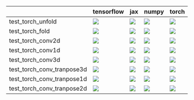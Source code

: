 |                            | tensorflow                                                                                                                                                                             | jax                                                                                                                                                                                    | numpy                                                                                                                                                                                  | torch                                                                                                                                                                                  |
|:---------------------------|:---------------------------------------------------------------------------------------------------------------------------------------------------------------------------------------|:---------------------------------------------------------------------------------------------------------------------------------------------------------------------------------------|:---------------------------------------------------------------------------------------------------------------------------------------------------------------------------------------|:---------------------------------------------------------------------------------------------------------------------------------------------------------------------------------------|
| test_torch_unfold          | <a href="https://github.com/unifyai/ivy/actions/runs/4484017296/jobs/7884017550" rel="noopener noreferrer" target="_blank"><img src=https://img.shields.io/badge/-success-success></a> | <a href="https://github.com/unifyai/ivy/actions/runs/4484017296/jobs/7884017550" rel="noopener noreferrer" target="_blank"><img src=https://img.shields.io/badge/-success-success></a> | <a href="https://github.com/unifyai/ivy/actions/runs/4484017296/jobs/7884017550" rel="noopener noreferrer" target="_blank"><img src=https://img.shields.io/badge/-success-success></a> | <a href="https://github.com/unifyai/ivy/actions/runs/4484017296/jobs/7884017550" rel="noopener noreferrer" target="_blank"><img src=https://img.shields.io/badge/-success-success></a> |
| test_torch_fold            | <a href="https://github.com/unifyai/ivy/actions/runs/4484017296/jobs/7884017550" rel="noopener noreferrer" target="_blank"><img src=https://img.shields.io/badge/-success-success></a> | <a href="https://github.com/unifyai/ivy/actions/runs/4523832826/jobs/7967247310" rel="noopener noreferrer" target="_blank"><img src=https://img.shields.io/badge/-success-success></a> | <a href="https://github.com/unifyai/ivy/actions/runs/4484017296/jobs/7884017550" rel="noopener noreferrer" target="_blank"><img src=https://img.shields.io/badge/-success-success></a> | <a href="https://github.com/unifyai/ivy/actions/runs/4484017296/jobs/7884017550" rel="noopener noreferrer" target="_blank"><img src=https://img.shields.io/badge/-success-success></a> |
| test_torch_conv2d          | <a href="https://github.com/unifyai/ivy/actions/runs/4489086743/jobs/7894491056" rel="noopener noreferrer" target="_blank"><img src=https://img.shields.io/badge/-success-success></a> | <a href="https://github.com/unifyai/ivy/actions/runs/4547340743/jobs/8017102961" rel="noopener noreferrer" target="_blank"><img src=https://img.shields.io/badge/-failure-red></a>     | <a href="https://github.com/unifyai/ivy/actions/runs/4489086743/jobs/7894490905" rel="noopener noreferrer" target="_blank"><img src=https://img.shields.io/badge/-success-success></a> | <a href="https://github.com/unifyai/ivy/actions/runs/4484017296/jobs/7884017550" rel="noopener noreferrer" target="_blank"><img src=https://img.shields.io/badge/-success-success></a> |
| test_torch_conv1d          | <a href="https://github.com/unifyai/ivy/actions/runs/4489086743/jobs/7894487907" rel="noopener noreferrer" target="_blank"><img src=https://img.shields.io/badge/-success-success></a> | <a href="https://github.com/unifyai/ivy/actions/runs/4484017296/jobs/7884017550" rel="noopener noreferrer" target="_blank"><img src=https://img.shields.io/badge/-success-success></a> | <a href="https://github.com/unifyai/ivy/actions/runs/4489187289/jobs/7894702379" rel="noopener noreferrer" target="_blank"><img src=https://img.shields.io/badge/-success-success></a> | <a href="https://github.com/unifyai/ivy/actions/runs/4484017296/jobs/7884017550" rel="noopener noreferrer" target="_blank"><img src=https://img.shields.io/badge/-success-success></a> |
| test_torch_conv3d          | <a href="https://github.com/unifyai/ivy/actions/runs/4489086743/jobs/7894491056" rel="noopener noreferrer" target="_blank"><img src=https://img.shields.io/badge/-success-success></a> | <a href="https://github.com/unifyai/ivy/actions/runs/4484017296/jobs/7884017550" rel="noopener noreferrer" target="_blank"><img src=https://img.shields.io/badge/-success-success></a> | <a href="https://github.com/unifyai/ivy/actions/runs/4484017296/jobs/7884017550" rel="noopener noreferrer" target="_blank"><img src=https://img.shields.io/badge/-success-success></a> | <a href="https://github.com/unifyai/ivy/actions/runs/4484017296/jobs/7884017550" rel="noopener noreferrer" target="_blank"><img src=https://img.shields.io/badge/-success-success></a> |
| test_torch_conv_tranpose3d | <a href="https://github.com/unifyai/ivy/actions/runs/4484017296/jobs/7884017550" rel="noopener noreferrer" target="_blank"><img src=https://img.shields.io/badge/-success-success></a> | <a href="https://github.com/unifyai/ivy/actions/runs/4484017296/jobs/7884017550" rel="noopener noreferrer" target="_blank"><img src=https://img.shields.io/badge/-success-success></a> | <a href="https://github.com/unifyai/ivy/actions/runs/4484017296/jobs/7884017550" rel="noopener noreferrer" target="_blank"><img src=https://img.shields.io/badge/-success-success></a> | <a href="https://github.com/unifyai/ivy/actions/runs/4484017296/jobs/7884017550" rel="noopener noreferrer" target="_blank"><img src=https://img.shields.io/badge/-success-success></a> |
| test_torch_conv_tranpose1d | <a href="https://github.com/unifyai/ivy/actions/runs/4484017296/jobs/7884017550" rel="noopener noreferrer" target="_blank"><img src=https://img.shields.io/badge/-success-success></a> | <a href="https://github.com/unifyai/ivy/actions/runs/4484017296/jobs/7884017550" rel="noopener noreferrer" target="_blank"><img src=https://img.shields.io/badge/-success-success></a> | <a href="https://github.com/unifyai/ivy/actions/runs/4484017296/jobs/7884017550" rel="noopener noreferrer" target="_blank"><img src=https://img.shields.io/badge/-success-success></a> | <a href="https://github.com/unifyai/ivy/actions/runs/4484017296/jobs/7884017550" rel="noopener noreferrer" target="_blank"><img src=https://img.shields.io/badge/-success-success></a> |
| test_torch_conv_tranpose2d | <a href="https://github.com/unifyai/ivy/actions/runs/4484017296/jobs/7884017550" rel="noopener noreferrer" target="_blank"><img src=https://img.shields.io/badge/-success-success></a> | <a href="https://github.com/unifyai/ivy/actions/runs/4484017296/jobs/7884017550" rel="noopener noreferrer" target="_blank"><img src=https://img.shields.io/badge/-success-success></a> | <a href="https://github.com/unifyai/ivy/actions/runs/4484017296/jobs/7884017550" rel="noopener noreferrer" target="_blank"><img src=https://img.shields.io/badge/-success-success></a> | <a href="https://github.com/unifyai/ivy/actions/runs/4484017296/jobs/7884017550" rel="noopener noreferrer" target="_blank"><img src=https://img.shields.io/badge/-success-success></a> |